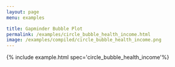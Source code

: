 ```yaml
---
layout: page
menu: examples

title: Gapminder Bubble Plot
permalink: /examples/circle_bubble_health_income.html
image: /examples/compiled/circle_bubble_health_income.png
---
```




{% include example.html spec='circle_bubble_health_income'%}
